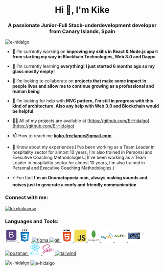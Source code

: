 <h1 align="center">Hi 👋, I'm Kike</h1>
<h3 align="center">A passionate Junior-Full Stack-underdevelopment developer from Canary Islands, Spain</h3>

<p align="left"> <img src="https://komarev.com/ghpvc/?username=e-hidalgo&label=Profile%20views&color=0e75b6&style=flat" alt="e-hidalgo" /> </p>

- 🔭 I’m currently working on **improving my skills in React & Node.js apart from starting my way in Blockhain Technologies, Web 3.0 and Dapps**

- 🌱 I’m currently learning **everything! I just started 6 months ago so my glass mostly empty!**

- 👯 I’m looking to collaborate on **projects that make some impact in people lives and allow me to continue growing as a professional and human being**

- 🤝 I’m looking for help with **MVC pattern, I'm still in progress with this kind of architecture. Also any help with Web 3.0 and Blockchain would be helpful**

- 👨‍💻 All of my projects are available at [https://github.com/E-Hidalgo](https://github.com/E-Hidalgo)

- 📫 How to reach me **koko.freelance@gmail.com**

- 📄 Know about my experiences [I've been working as a Team Leader in hospitality sector for almost 10 years, I'm also trained in Personal and Executive Coaching Methodologies.](I've been working as a Team Leader in hospitality sector for almost 10 years, I'm also trained in Personal and Executive Coaching Methodologies.)

- ⚡ Fun fact **I'm an Onomatopoeia man, always making sounds and noises just to generate a confy and friendly communication**

<h3 align="left">Connect with me:</h3>
<p align="left">
<a href="https://instagram.com/kikekokoyow" target="blank"><img align="center" src="https://raw.githubusercontent.com/rahuldkjain/github-profile-readme-generator/master/src/images/icons/Social/instagram.svg" alt="kikekokoyow" height="30" width="40" /></a>
</p>

<h3 align="left">Languages and Tools:</h3>
<p align="left"> <a href="https://getbootstrap.com" target="_blank" rel="noreferrer"> <img src="https://raw.githubusercontent.com/devicons/devicon/master/icons/bootstrap/bootstrap-plain-wordmark.svg" alt="bootstrap" width="40" height="40"/> </a> <a href="https://www.w3schools.com/css/" target="_blank" rel="noreferrer"> <img src="https://raw.githubusercontent.com/devicons/devicon/master/icons/css3/css3-original-wordmark.svg" alt="css3" width="40" height="40"/> </a> <a href="https://www.figma.com/" target="_blank" rel="noreferrer"> <img src="https://www.vectorlogo.zone/logos/figma/figma-icon.svg" alt="figma" width="40" height="40"/> </a> <a href="https://git-scm.com/" target="_blank" rel="noreferrer"> <img src="https://www.vectorlogo.zone/logos/git-scm/git-scm-icon.svg" alt="git" width="40" height="40"/> </a> <a href="https://www.w3.org/html/" target="_blank" rel="noreferrer"> <img src="https://raw.githubusercontent.com/devicons/devicon/master/icons/html5/html5-original-wordmark.svg" alt="html5" width="40" height="40"/> </a> <a href="https://developer.mozilla.org/en-US/docs/Web/JavaScript" target="_blank" rel="noreferrer"> <img src="https://raw.githubusercontent.com/devicons/devicon/master/icons/javascript/javascript-original.svg" alt="javascript" width="40" height="40"/> </a> <a href="https://www.mongodb.com/" target="_blank" rel="noreferrer"> <img src="https://raw.githubusercontent.com/devicons/devicon/master/icons/mongodb/mongodb-original-wordmark.svg" alt="mongodb" width="40" height="40"/> </a> <a href="https://www.mysql.com/" target="_blank" rel="noreferrer"> <img src="https://raw.githubusercontent.com/devicons/devicon/master/icons/mysql/mysql-original-wordmark.svg" alt="mysql" width="40" height="40"/> </a> <a href="https://nodejs.org" target="_blank" rel="noreferrer"> <img src="https://raw.githubusercontent.com/devicons/devicon/master/icons/nodejs/nodejs-original-wordmark.svg" alt="nodejs" width="40" height="40"/> </a> <a href="https://www.php.net" target="_blank" rel="noreferrer"> <img src="https://raw.githubusercontent.com/devicons/devicon/master/icons/php/php-original.svg" alt="php" width="40" height="40"/> </a> <a href="https://postman.com" target="_blank" rel="noreferrer"> <img src="https://www.vectorlogo.zone/logos/getpostman/getpostman-icon.svg" alt="postman" width="40" height="40"/> </a> <a href="https://reactjs.org/" target="_blank" rel="noreferrer"> <img src="https://raw.githubusercontent.com/devicons/devicon/master/icons/react/react-original-wordmark.svg" alt="react" width="40" height="40"/> </a> <a href="https://sass-lang.com" target="_blank" rel="noreferrer"> <img src="https://raw.githubusercontent.com/devicons/devicon/master/icons/sass/sass-original.svg" alt="sass" width="40" height="40"/> </a> <a href="https://tailwindcss.com/" target="_blank" rel="noreferrer"> <img src="https://www.vectorlogo.zone/logos/tailwindcss/tailwindcss-icon.svg" alt="tailwind" width="40" height="40"/> </a> </p>

<p><img align="left" src="https://github-readme-stats.vercel.app/api/top-langs?username=e-hidalgo&show_icons=true&locale=en&layout=compact" alt="e-hidalgo" /></p>

<p>&nbsp;<img align="center" src="https://github-readme-stats.vercel.app/api?username=e-hidalgo&show_icons=true&locale=en" alt="e-hidalgo" /></p>
